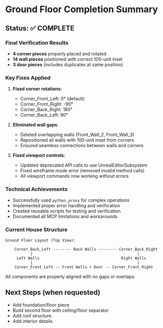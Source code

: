 # Ground Floor Completion Summary

## Status: ✅ COMPLETE

### Final Verification Results
- **4 corner pieces** properly placed and rotated
- **14 wall pieces** positioned with correct 100-unit inset
- **3 door pieces** (includes duplicates at same position)

### Key Fixes Applied
1. **Fixed corner rotations**:
   - Corner_Front_Left: 0° (default)
   - Corner_Front_Right: -90°
   - Corner_Back_Right: 180°
   - Corner_Back_Left: 90°

2. **Eliminated wall gaps**:
   - Deleted overlapping walls (Front_Wall_2, Front_Wall_3)
   - Repositioned all walls with 100-unit inset from corners
   - Ensured seamless connections between walls and corners

3. **Fixed viewport controls**:
   - Updated deprecated API calls to use UnrealEditorSubsystem
   - Fixed wireframe mode error (removed invalid method calls)
   - All viewport commands now working without errors

### Technical Achievements
- Successfully used `python_proxy` for complex operations
- Implemented proper error handling and verification
- Created reusable scripts for testing and verification
- Documented all MCP limitations and workarounds

### Current House Structure
```
Ground Floor Layout (Top View):

    Corner_Back_Left -------- Back Walls -------- Corner_Back_Right
           |                                              |
     Left Walls                                    Right Walls
           |                                              |
    Corner_Front_Left -- Front Walls + Door -- Corner_Front_Right
```

All components are properly aligned with no gaps or overlaps.

## Next Steps (when requested)
- Add foundation/floor piece
- Build second floor with ceiling/floor separator
- Add roof structure
- Add interior details